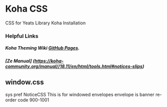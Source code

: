 # Koha CSS
CSS for Yeats Library Koha Installation
### Helpful Links
##### Koha Theming Wiki [GitHub Pages](https://wiki.koha-community.org/wiki/Koha_simple_themeing_guide/).
##### [Ze Manual] (https://koha-community.org/manual//18.11/en/html/tools.html#notices-slips)

## window.css
sys pref NoticeCSS
This is for windowed envelopes
envelope is banner re-order code 900-1001
